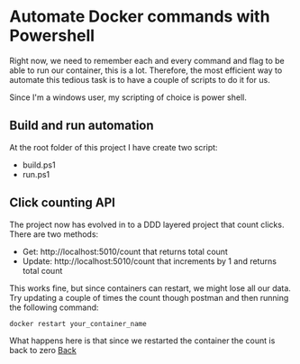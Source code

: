 # Automate Docker commands with Powershell

Right now, we need to remember each and every command and flag to be able to run our container, this is a lot. Therefore, the most efficient way to automate this tedious task is to have a couple of scripts to do it for us.

Since I'm a windows user, my scripting of choice is power shell.

## Build and run automation

At the root folder of this project I have create two script:
* build.ps1
* run.ps1

## Click counting API

The project now has evolved in to a DDD layered project that count clicks. There are two methods:
* Get: http://localhost:5010/count that returns total count
* Update: http://localhost:5010/count that increments by 1 and returns total count

This works fine, but since containers can restart, we might lose all our data.
Try updating a couple of times the count though postman and then running the following command:
```
docker restart your_container_name
```

What happens here is that since we restarted the container the count is back to zero
[Back](../README.md)
